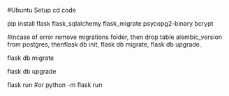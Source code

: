 #Ubuntu Setup
cd code

pip install flask flask_sqlalchemy flask_migrate psycopg2-binary bcrypt

#incase of error remove migrations folder, then drop table alembic_version from postgres, thenflask db init, flask db migrate, flask db upgrade. 

flask db migrate

flask db upgrade

flask run #or python -m flask run

